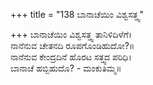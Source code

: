 +++
title = "138 ಬಾನಾಚೆಯಿಂ ವಿಶ್ವಸತ್ತ್ವ"

+++
ಬಾನಾಚೆಯಿಂ ವಿಶ್ವಸತ್ತ್ವ ತಾನಿಳಿದಿಳೆಗೆ।  
ನಾನೆನುವ ಚೇತನದಿ ರೂಪಗೊಂಡಿಹುದೋ?॥  
ನಾನೆನುವ ಕೇಂದ್ರದಿನೆ ಹೊರಟ ಸತ್ತ್ವದ ಪರಿಧಿ।  
ಬಾನಾಚೆ ಹಬ್ಬಿಹುದೊ? - ಮಂಕುತಿಮ್ಮ॥  
